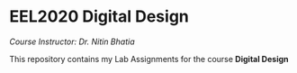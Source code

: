 # EEL2020 Digital Design

*Course Instructor: Dr. Nitin Bhatia*

This repository contains my Lab Assignments for the course **Digital Design**
